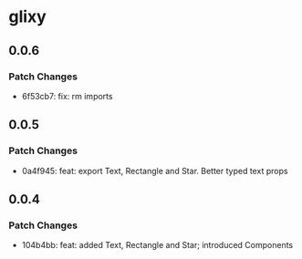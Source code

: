 # glixy

## 0.0.6

### Patch Changes

- 6f53cb7: fix: rm imports

## 0.0.5

### Patch Changes

- 0a4f945: feat: export Text, Rectangle and Star. Better typed text props

## 0.0.4

### Patch Changes

- 104b4bb: feat: added Text, Rectangle and Star; introduced Components
